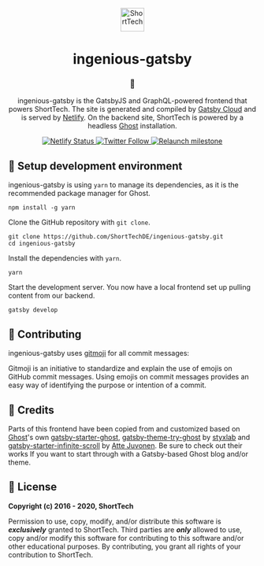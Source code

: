 <p align="center">
  <a href="https://shorttech.de">
    <img alt="ShortTech" src="https://shorttech.de/assets/img/branding/color.svg" width="48" />
  </a>
</p>
<h1 align="center">
  ingenious-gatsby
</h1>

<h3 align="center">
  👾
</h3>

<p align="center">
  ingenious-gatsby is the GatsbyJS and GraphQL-powered frontend that powers ShortTech. The site is generated and compiled by <a href="https://www.gatsbyjs.com/">Gatsby Cloud</a> and is served by <a href="https://netlify.com">Netlify</a>. On the backend site, ShortTech is powered by a headless <a href="https://ghost.org">Ghost</a> installation.
</p>
<p align="center">
  <a href="https://app.netlify.com/sites/shorttech/deploys">
    <img src="https://api.netlify.com/api/v1/badges/10bebe62-3fe6-4a14-870d-ab0423187a44/deploy-status" alt="Netlify Status" />
  </a>
  <a href="https://twitter.com/ShortTechDE">
    <img alt="Twitter Follow" src="https://img.shields.io/twitter/follow/ShortTechDE?style=social">
  </a>
  <a href="https://github.com/ShortTechDE/ingenious-gatsby/milestone/1">
    <img alt="Relaunch milestone" src="https://img.shields.io/github/milestones/progress/shorttechde/ingenious-gatsby/1?color=%23FF&label=Relaunch%20%F0%9F%8E%89">
  </a>
</p>

## 🚀 Setup development environment
ingenious-gatsby is using `yarn` to manage its dependencies, as it is the recommended package manager for Ghost. 
```
npm install -g yarn
````

Clone the GitHub repository with `git clone`.
```
git clone https://github.com/ShortTechDE/ingenious-gatsby.git
cd ingenious-gatsby
```

Install the dependencies with `yarn`.
```
yarn
```

Start the development server. You now have a local frontend set up pulling content from our backend.
```
gatsby develop
```
## 🤝 Contributing
ingenious-gatsby uses [gitmoji](https://gitmoji.carloscuesta.me/) for all commit messages:

Gitmoji is an initiative to standardize and explain the use of emojis on GitHub commit messages. Using emojis on commit messages provides an easy way of identifying the purpose or intention of a commit.

## 👥 Credits
Parts of this frontend have been copied from and customized based on [Ghost](https://ghost.org/)'s own [gatsby-starter-ghost](https://github.com/TryGhost/gatsby-starter-ghost/), [gatsby-theme-try-ghost](https://github.com/styxlab/gatsby-theme-try-ghost/) by [styxlab](https://github.com/styxlab/) and [gatsby-starter-infinite-scroll](https://github.com/baobabKoodaa/gatsby-starter-infinite-scroll/) by [Atte Juvonen](https://github.com/baobabKoodaa/). Be sure to check out their works If you want to start through with a Gatsby-based Ghost blog and/or theme.

## 📄 License
**Copyright (c) 2016 - 2020, ShortTech**

Permission to use, copy, modify, and/or distribute this software is 
***exclusively*** granted to ShortTech. Third parties are ***only*** allowed 
to use, copy and/or modify this software for contributing to this software
and/or other educational purposes. By contributing, you grant all rights
of your contribution to ShortTech.
